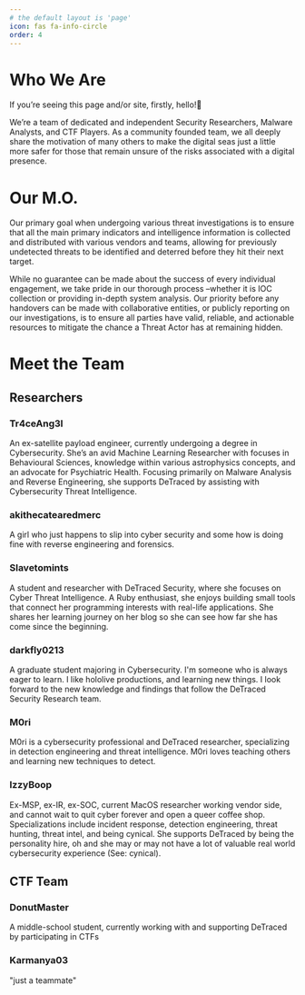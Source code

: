 ```yaml
---
# the default layout is 'page'
icon: fas fa-info-circle
order: 4
---
```


# Who We Are
If you’re seeing this page and/or site, firstly, hello!👋

We’re a team of dedicated and independent Security Researchers, Malware Analysts, and CTF Players. As a community founded team, we all deeply share the motivation of many others to make the digital seas just a little more safer for those that remain unsure of the risks associated with a digital presence.

# Our M.O.
Our primary goal when undergoing various threat investigations is to ensure that all the main primary indicators and intelligence information is collected and distributed with various vendors and teams, allowing for previously undetected threats to be identified and deterred before they hit their next target.

While no guarantee can be made about the success of every individual engagement, we take pride in our thorough process –whether it is IOC collection or providing in-depth system analysis. Our priority before any handovers can be made with collaborative entities, or publicly reporting on our investigations, is to ensure all parties have valid, reliable, and actionable resources to mitigate the chance a Threat Actor has at remaining hidden.

# Meet the Team
## Researchers
### Tr4ceAng3l
An ex-satellite payload engineer, currently undergoing a degree in Cybersecurity. She’s an avid Machine Learning Researcher with focuses in Behavioural Sciences, knowledge within various astrophysics concepts, and an advocate for Psychiatric Health. Focusing primarily on Malware Analysis and Reverse Engineering, she supports DeTraced by assisting with Cybersecurity Threat Intelligence.

### akithecatearedmerc
A girl who just happens to slip into cyber security and some how is doing fine with reverse engineering and forensics.

### Slavetomints
A student and researcher with DeTraced Security, where she focuses on Cyber Threat Intelligence. A Ruby enthusiast, she enjoys building small tools that connect her programming interests with real-life applications. She shares her learning journey on her blog so she can see how far she has come since the beginning.

### darkfly0213
A graduate student majoring in Cybersecurity. I'm someone who is always eager to learn. I like hololive productions, and learning new things. I look forward to the new knowledge and findings that follow the DeTraced Security Research team.

### M0ri 
M0ri is a cybersecurity professional and DeTraced researcher, specializing in detection engineering and threat intelligence. M0ri loves teaching others and learning new techniques to detect. 

### IzzyBoop
Ex-MSP, ex-IR, ex-SOC, current MacOS researcher working vendor side, and cannot wait to quit cyber forever and open a queer coffee shop. Specializations include incident response, detection engineering, threat hunting, threat intel, and being cynical. She supports DeTraced by being the personality hire, oh and she may or may not have a lot of valuable real world cybersecurity experience (See: cynical). 

## CTF Team
### DonutMaster
A middle-school student, currently working with and supporting DeTraced by participating in CTFs

### Karmanya03
"just a teammate"
